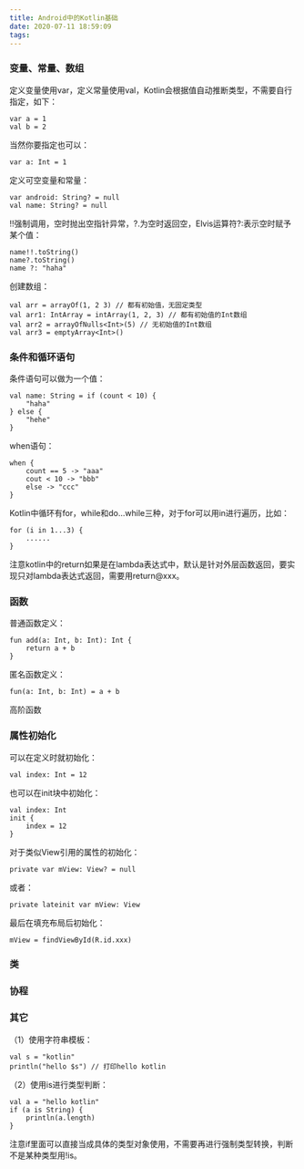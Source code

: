 ```yaml
---
title: Android中的Kotlin基础
date: 2020-07-11 18:59:09
tags:
---
```


### 变量、常量、数组

定义变量使用var，定义常量使用val，Kotlin会根据值自动推断类型，不需要自行指定，如下：

	var a = 1
	val b = 2

当然你要指定也可以：

	var a: Int = 1

定义可空变量和常量：

	var android: String? = null
	val name: String? = null

!!强制调用，空时抛出空指针异常，?.为空时返回空，Elvis运算符?:表示空时赋予某个值：

	name!!.toString()
	name?.toString()
	name ?: "haha"

创建数组：

	val arr = arrayOf(1, 2 3) // 都有初始值，无固定类型
	val arr1: IntArray = intArray(1, 2, 3) // 都有初始值的Int数组
	val arr2 = arrayOfNulls<Int>(5) // 无初始值的Int数组
	val arr3 = emptyArray<Int>()

### 条件和循环语句

条件语句可以做为一个值：

	val name: String = if (count < 10) {
		"haha"
	} else {
		"hehe"
	}

when语句：

	when {
		count == 5 -> "aaa"
		cout < 10 -> "bbb"		
		else -> "ccc"
	}

Kotlin中循环有for，while和do...while三种，对于for可以用in进行遍历，比如：

	for (i in 1...3) {
		......
	}

注意kotlin中的return如果是在lambda表达式中，默认是针对外层函数返回，要实现只对lambda表达式返回，需要用return@xxx。

### 函数

普通函数定义：

	fun add(a: Int, b: Int): Int {
		return a + b
	}

匿名函数定义：

	fun(a: Int, b: Int) = a + b

高阶函数

### 属性初始化

可以在定义时就初始化：

	val index: Int = 12

也可以在init块中初始化：

	val index: Int
	init {
		index = 12
	}

对于类似View引用的属性的初始化：

	private var mView: View? = null

或者：

	private lateinit var mView: View

最后在填充布局后初始化：

	mView = findViewById(R.id.xxx)

### 类


### 协程



### 其它

（1）使用字符串模板：

	val s = "kotlin"
	println("hello $s") // 打印hello kotlin

（2）使用is进行类型判断：

	val a = "hello kotlin"
	if (a is String) {
		println(a.length)
	}

注意if里面可以直接当成具体的类型对象使用，不需要再进行强制类型转换，判断不是某种类型用!is。


